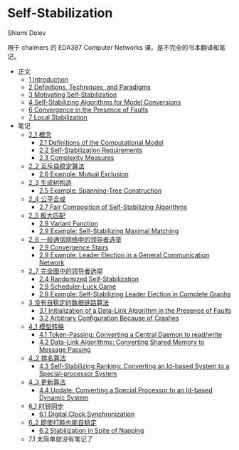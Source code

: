 # Self-Stabilization

Shlomi Dolev

用于 chalmers 的 EDA387 Computer Networks 课。是不完全的书本翻译和笔记。

- 正文
  - [1 Introduction](book_1.md)
  - [2 Definitions, Techniques, and Paradigms](book_2.md)
  - [3 Motivating Self-Stabilization](book_3.md)
  - [4 Self-Stabilizing Algorithms for Model Conversions](book_4.md)
  - [6 Convergence in the Presence of Faults](book_6.md)
  - [7 Local Stabilization](book_7.md)
- 笔记
  - [2_1 概念](note_2_1.md)
    - [2.1 Definitions of the Computational Model](book_2_1.md)
    - [2.2 Self-Stabilization Requirements](book_2_2.md)
    - [2.3 Complexity Measures](book_2_3.md)
  - [2_2 互斥自稳定算法](note_2_2.md)
    - [2.6 Example: Mutual Exclusion](book_2_6.md)
  - [2_3 生成树构造](note_2_3.md)
    - [2.5 Example: Spanning-Tree Construction](book_2_5.md)
  - [2_4 公平合成](note_2_4.md)
    - [2.7 Fair Composition of Self-Stabilizing Algorithms](book_2_7.md)
  - [2_5 极大匹配](note_2_5.md)
    - [2.9 Variant Function](book_2_9.md#variant-function)
    - [2.9 Example: Self-Stabilizing Maximal Matching](book_2_9.md#example-self-stabilizing-maximal-matching)
  - [2_6 一般通信网络中的领导者选举](note_2_6.md)
    - [2.9 Convergence Stairs](book_2_9.md#convergence-stairs)
    - [2.9 Example: Leader Election in a General Communication Network](book_2_9.md#example-leader-election-in-a-general-communication-network)
  - [2_7 完全图中的领导者选举](note_2_7.md)
    - [2.4 Randomized Self-Stabilization](book_2_4.md)
    - [2.9 Scheduler-Luck Game](book_2_9.md#scheduler-luck-game)
    - [2.9 Example: Self-Stabilizing Leader Election in Complete Graphs](book_2_9.md#example-self-stabilizing-leader-election-in-complete-graphs)
  - [3 没有自稳定的数据链路算法](note_3.md)
    - [3.1 Initialization of a Data-Link Algorithm in the Presence of Faults](book_3_1.md)
    - [3.2 Arbitrary Configuration Because of Crashes](book_3_2.md)
  - [4_1 模型转换](note_4_1.md)
    - [4.1 Token-Passing: Converting a Central Daemon to read/write](book_4_1.md)
    - [4.2 Data-Link Algorithms: Converting Shared Memory to Message Passing](book_4_2.md)
  - [4_2 排名算法](note_4_2.md)
    - [4.3 Self-Stabilizing Ranking: Converting an Id-based System to a Special-processor System](book_4_3.md)
  - [4_3 更新算法](note_4_3.md)
    - [4.4 Update: Converting a Special Processor to an Id-based Dynamic System](book_4_4.md)
  - [6_1 时钟同步](note_6_1.md)
    - [6.1 Digital Clock Synchronization](book_6_1.md)
  - [6_2 即使打盹也能自稳定](note_6_2.md)
    - [6.2 Stabilization in Spite of Napping](book_6_2.md)
  - 7.1 太简单就没有笔记了
